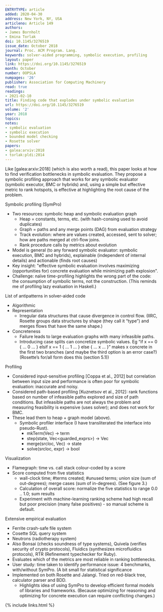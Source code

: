 ```yaml
---
ENTRYTYPE: article
added: 2020-04-30
address: New York, NY, USA
articleno: Article 149
authors:
- James Bornholt
- Emina Torlak
doi: 10.1145/3276519
issue_date: October 2018
journal: Proc. ACM Program. Lang.
keywords: solver-aided programming, symbolic execution, profiling
layout: paper
link: https://doi.org/10.1145/3276519
month: October
number: OOPSLA
numpages: '26'
publisher: Association for Computing Machinery
read: true
readings:
- 2021-02-10
title: Finding code that explodes under symbolic evaluation
url: https://doi.org/10.1145/3276519
volume: '2'
year: 2018
topics:
notes:
- symbolic evaluation
- symbolic execution
- bounded model checking
- Rosette solver
papers:
- galea:arxiv:2018
- torlak:pldi:2014
---
```


Like [galea:arxiv:2018] (which is also worth a read), this paper looks at how
to find verification bottlenecks in symbolic evaluation.  They propose a
symbolic profiling approach that works for any symbolic evaluator (symbolic
executor, BMC or hybrids) and, using a simple but effective metric to rank hotspots,
is effective at highlighting the root cause of the problem.


Symbolic profiling (SymPro)

- Two resources: symbolic heap and symbolic evaluation graph
  - Heap = constants, terms, etc. (with hash-consing used to avoid duplicates)
  - Graph = paths and any merge points (DAG) from evaluation strategy
  - Track evolution: where are values created, accessed, sent to solver; how are paths merged at ctrl-flow joins.
  - Rank procedure calls by metrics about evolution
- Model is general (to any forward symbolic evaluator: symbolic execution, BMC and hybrids), explainable (independent of internal details) and actionable (finds root causes)
- Key insight: "effective symbolic evaluation involves maximizing (opportunities for) concrete evaluation while minimizing path explosion".
- Challenge: naïve time-profiling highlights the wrong part of the code: the consumption of symbolic terms, not the construction.
  (This reminds me of profiling lazy evaluation in Haskell.) 


List of antipatterns in solver-aided code

- Algorithmic
- Representation
  - Irregular data structures that cause divergence in control flow. (IIRC, Rosette groups data structures by shape (they call it “type”) and merges flows that have the same shape.)
- Concreteness
  - Failure leads to large evaluation graphs with many infeasible paths.
  - Introducing case splits can concretize symbolic values. Eg “if x == 0 { … 0 … } elsif x == 1 { … 1 … } else { … x … }” makes x concrete in the first two branches (and maybe the third option is an error case?) (Rosette’s for/all form does this (section 5.1))


Profiling

  - Considered input-sensitive profiling [Coppa et al., 2012] but correlation between input size and performance is often poor for symbolic evaluation: inaccurate and noisy.
  - Considered path-based profiling [Kuznetsov et al., 2012]: rank functions based on number of infeasible paths explored and size of path conditions. But infeasible paths are not always the problem and measuring feasibility is expensive (uses solver); and does not work for BMC.
  - These lead them to heap + graph model (above).
    - Symbolic profiler interface (I have transliterated the interface into pseudo-Rust).
      - mkTerm(Vec<term>) -> term
      - step(state, Vec<guarded_exprs>) -> Vec<state>
      - merge(srcloc, Vec<state>) -> state
      - solve(srcloc, expr) -> bool

Visualization

- Flamegraph: time vs. call stack colour-coded by a score
- Score computed from five statistics
  - wall-clock time; #terms created; #unused terms; union size (sum of out-degrees); merge cases (sum of in-degrees). (See figure 3.)
  - Calculation of overall score: normalize the five statistics to range 0.0 .. 1.0; sum results
  - Experiment with machine-learning ranking scheme had high recall but poor precision (many false positives) - so manual scheme is default.


Extensive empirical evaluation
- Ferrite crash-safe file system
- Cosette SQL query system
- Neutrons (radiotherapy system)
- Also Bonsai (checks soundness of type systems), Quivela (verifies security of crypto protocols), Fluidics (synthesizes microfluidics protocols), RTR (Refinement typechecker for Ruby).
- Evaluates which of the metrics are most reliable in ranking bottlenecks.
- User study: time taken to identify performance issue: 4 benchmarks, with/without SymPro. (A bit small for statistical significance
- Implemented on both Rosette and Jalangi. Tried on red-black tree, calculator parser and BDD.
  - Highlights idea of using SymPro to develop efficient formal models of libraries and frameworks. (Because optimizing for reasoning and optimizing for concrete execution can require conflicting changes.)


{% include links.html %}
